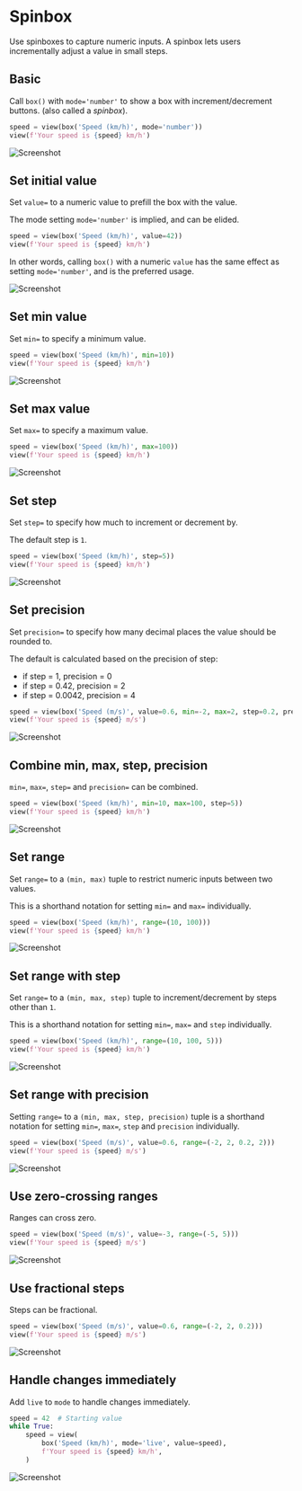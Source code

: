 # Spinbox

Use spinboxes to capture numeric inputs.
A spinbox lets users incrementally adjust a value in small steps.

## Basic

Call `box()` with `mode='number'` to show a box with increment/decrement buttons.
(also called a *spinbox*).


```py
speed = view(box('Speed (km/h)', mode='number'))
view(f'Your speed is {speed} km/h')
```


![Screenshot](assets/screenshots/spinbox_basic.png)


## Set initial value

Set `value=` to a numeric value to prefill the box with the value.

The mode setting `mode='number'` is implied, and can be elided.


```py
speed = view(box('Speed (km/h)', value=42))
view(f'Your speed is {speed} km/h')
```


In other words, calling `box()` with a numeric `value` has the same effect
as setting `mode='number'`, and is the preferred usage.


![Screenshot](assets/screenshots/spinbox_value.png)


## Set min value

Set `min=` to specify a minimum value.


```py
speed = view(box('Speed (km/h)', min=10))
view(f'Your speed is {speed} km/h')
```


![Screenshot](assets/screenshots/spinbox_min.png)


## Set max value

Set `max=` to specify a maximum value.


```py
speed = view(box('Speed (km/h)', max=100))
view(f'Your speed is {speed} km/h')
```


![Screenshot](assets/screenshots/spinbox_max.png)


## Set step

Set `step=` to specify how much to increment or decrement by.

The default step is `1`.


```py
speed = view(box('Speed (km/h)', step=5))
view(f'Your speed is {speed} km/h')
```


![Screenshot](assets/screenshots/spinbox_step.png)


## Set precision

Set `precision=` to specify how many decimal places the value should be rounded to.

The default is calculated based on the precision of step:

- if step = 1, precision = 0
- if step = 0.42, precision = 2
- if step = 0.0042, precision = 4


```py
speed = view(box('Speed (m/s)', value=0.6, min=-2, max=2, step=0.2, precision=2))
view(f'Your speed is {speed} m/s')
```


![Screenshot](assets/screenshots/spinbox_precision.png)


## Combine min, max, step, precision

`min=`, `max=`, `step=` and `precision=` can be combined.


```py
speed = view(box('Speed (km/h)', min=10, max=100, step=5))
view(f'Your speed is {speed} km/h')
```


![Screenshot](assets/screenshots/spinbox_range.png)


## Set range

Set `range=` to a `(min, max)` tuple to restrict numeric inputs between two values.

This is a shorthand notation for setting `min=` and `max=` individually.


```py
speed = view(box('Speed (km/h)', range=(10, 100)))
view(f'Your speed is {speed} km/h')
```


![Screenshot](assets/screenshots/spinbox_range_alt.png)


## Set range with step

Set `range=` to a `(min, max, step)` tuple to increment/decrement by steps other than `1`.

This is a shorthand notation for setting `min=`, `max=` and `step` individually.


```py
speed = view(box('Speed (km/h)', range=(10, 100, 5)))
view(f'Your speed is {speed} km/h')
```


![Screenshot](assets/screenshots/spinbox_range_alt_step.png)


## Set range with precision

Setting `range=` to a `(min, max, step, precision)` tuple is a shorthand notation for setting
`min=`, `max=`, `step` and `precision` individually.


```py
speed = view(box('Speed (m/s)', value=0.6, range=(-2, 2, 0.2, 2)))
view(f'Your speed is {speed} m/s')
```


![Screenshot](assets/screenshots/spinbox_range_alt_precision.png)


## Use zero-crossing ranges

Ranges can cross zero.


```py
speed = view(box('Speed (m/s)', value=-3, range=(-5, 5)))
view(f'Your speed is {speed} m/s')
```


![Screenshot](assets/screenshots/spinbox_negative.png)


## Use fractional steps

Steps can be fractional.


```py
speed = view(box('Speed (m/s)', value=0.6, range=(-2, 2, 0.2)))
view(f'Your speed is {speed} m/s')
```


![Screenshot](assets/screenshots/spinbox_decimal_step.png)


## Handle changes immediately

Add `live` to `mode` to handle changes immediately.


```py
speed = 42  # Starting value
while True:
    speed = view(
        box('Speed (km/h)', mode='live', value=speed),
        f'Your speed is {speed} km/h',
    )
```


![Screenshot](assets/screenshots/spinbox_live.png)
